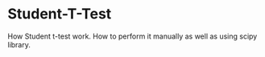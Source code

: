 # Student-T-Test
How Student t-test work. How to perform it manually as well as using scipy library.
